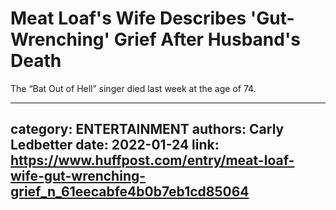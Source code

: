 # Meat Loaf's Wife Describes 'Gut-Wrenching' Grief After Husband's Death

The “Bat Out of Hell” singer died last week at the age of 74.

---
category: ENTERTAINMENT
authors: Carly Ledbetter
date: 2022-01-24
link: https://www.huffpost.com/entry/meat-loaf-wife-gut-wrenching-grief_n_61eecabfe4b0b7eb1cd85064
---
